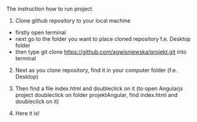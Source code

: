 The instruction how to run project.


1. Clone github repository to your local machine
 - firstly open terminal
 - next go to the folder you want to place cloned repository f.e. Desktop folder
 - then type git clone https://github.com/agwisniewska/projekt.git into terminal
 
2. Next as you clone repository, find it in your computer folder (f.e. Desktop)

3. Then find a file index.html and doubleclick on it 
(to open Angularjs project doubleclick on folder projektAngular, find index.html and doubleclick on it) 

4. Here it is!
